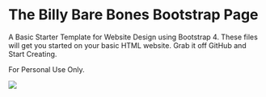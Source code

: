# The Billy Bare Bones Bootstrap Page
A Basic Starter Template for Website Design using Bootstrap 4. These files will get you started on your basic HTML website. Grab it off GitHub and Start Creating. 

For Personal Use Only.
 
 
<a href="https://dribbble.com/shots/7157141-The-Billy-Bare-Bones-Bootstrap-Page"><img src="https://cdn.dribbble.com/users/2158396/screenshots/7157141/media/abd3380c2e7670a2e8738b3a52e8fc01.png"></a>